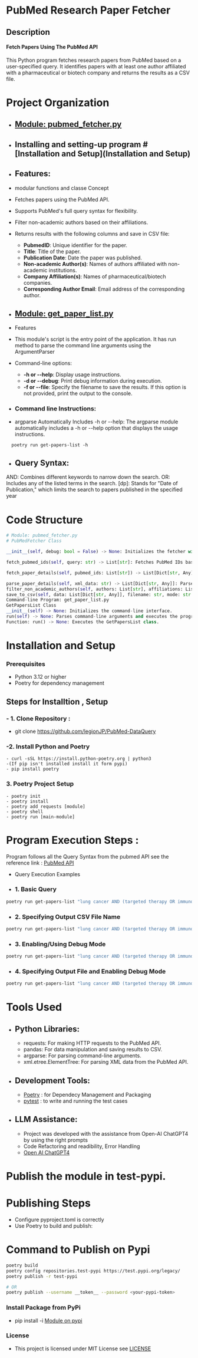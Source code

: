 #
# PubMed Research Paper Fetcher

## Description

#### Fetch Papers Using The PubMed API
This Python program fetches research papers from PubMed based on a user-specified query. It identifies papers with at least one author affiliated with a pharmaceutical or biotech company and returns the results as a CSV file.

# Project Organization

- ## [Module: pubmed_fetcher.py](pubmed-query/pubmed_fetcher/pubmed_fetcher.py)
- ## Installing and setting-up program #[Installation and Setup](Installation and Setup)
- ## 

  ## Features: 
- modular functions and classe Concept
- Fetches papers using the PubMed API.
- Supports PubMed's full query syntax for flexibility.
- Filter non-academic authors based on their affiliations.
- Returns results with the following columns and save in CSV file:
  - **PubmedID**: Unique identifier for the paper.
  - **Title**: Title of the paper.
  - **Publication Date**: Date the paper was published.
  - **Non-academic Author(s)**: Names of authors affiliated with non-academic institutions.
  - **Company Affiliation(s)**: Names of pharmaceutical/biotech companies.
  - **Corresponding Author Email**: Email address of the corresponding author.

- ## [Module: get_paper_list.py](/pubmed-query/get_paper_list/get_paper_list.py)

- Features
- This module's script is the entry point of the application. It has run method to parse the command line arguments using the ArgumentParser
- Command-line options:
  - **-h or --help**: Display usage instructions.
  - **-d or --debug**: Print debug information during execution.
  - **-f or --file**: Specify the filename to save the results. If this option is not provided, print the output to the console.

- ### Command line Instructions:

- argparse Automatically Includes -h or --help: The argparse module automatically includes a -h or --help option that displays the usage instructions. 
```
  poetry run get-papers-list -h
```
- ## Query Syntax:

AND: Combines different keywords to narrow down the search.
OR: Includes any of the listed terms in the search.
[dp]: Stands for "Date of Publication," which limits the search to papers published in the specified year


# Code Structure 

```py
# Module: pubmed_fetcher.py
# PubMedFetcher Class

__init__(self, debug: bool = False) -> None: Initializes the fetcher with optional debug mode.

fetch_pubmed_ids(self, query: str) -> List[str]: Fetches PubMed IDs based on the query.

fetch_paper_details(self, pubmed_ids: List[str]) -> List[Dict[str, Any]]: Fetches paper details for given PubMed IDs.

parse_paper_details(self, xml_data: str) -> List[Dict[str, Any]]: Parses XML data to extract paper details.
filter_non_academic_authors(self, authors: List[str], affiliations: List[str]) -> List[Dict[str, str]]: Filters non-academic authors based on company keywords.
save_to_csv(self, data: List[Dict[str, Any]], filename: str, mode: str = 'w') -> None: Saves data to a CSV file using pandas.
Command-line Program: get_paper_list.py
GetPapersList Class
__init__(self) -> None: Initializes the command-line interface.
run(self) -> None: Parses command-line arguments and executes the program logic.
Function: run() -> None: Executes the GetPapersList class.
```
# Installation and Setup

### Prerequisites
- Python 3.12 or higher
- Poetry for dependency management

## Steps for Installtion , Setup
### - 1. Clone Repository : 
   -  git clone https://github.com/legionJP/PubMed-DataQuery 

### -2. Install Python and Poetry
    - curl -sSL https://install.python-poetry.org | python3 
    -(If pip isn't installed install it form pypi)
    - pip install poetry
### 3. Poetry Project Setup 
    - poetry init
    - poetry install
    - poetry add requests [module]
    - poetry shell 
    - poetry run [main-module]

# Program Execution Steps :
Program follows all the Query Syntax from the pubmed API see the reference link : [PubMed API](https://www.ncbi.nlm.nih.gov/books/NBK25497/#chapter2.Usage_Guidelines_and_Requiremen)

- Query Execution Examples 
- ### 1. Basic Query

```bash
poetry run get-papers-list "lung cancer AND (targeted therapy OR immunotherapy) AND (pharma OR pharmaceutical OR biotech) AND 2023[dp]"
```
- ### 2. Specifying Output CSV File Name

```bash
poetry run get-papers-list "lung cancer AND (targeted therapy OR immunotherapy) AND (pharma OR pharmaceutical OR biotech) AND 2023[dp]" -f lung_cancer_results.csv
```
- ### 3. Enabling/Using Debug Mode

```bash
poetry run get-papers-list "lung cancer AND (targeted therapy OR immunotherapy) AND (pharma OR pharmaceutical OR biotech) AND 2023[dp]" -d
```
- ### 4. Specifying Output File and Enabling Debug Mode

```bash
poetry run get-papers-list "lung cancer AND (targeted therapy OR immunotherapy) AND (pharma OR pharmaceutical OR biotech) AND 2023[dp]" -f lung_cancer_results.csv -d
```

# Tools Used

- ## Python Libraries:

    - requests: For making HTTP requests to the PubMed API.
    - pandas: For data manipulation and saving results to CSV.
    - argparse: For parsing command-line arguments.
    - xml.etree.ElementTree: For parsing XML data from the PubMed API.
- ## Development Tools:
    - [Poetry](https://python-poetry.org/docs/)    : for Dependecy Management and Packaging
    - [pytest](https://docs.pytest.org/en/stable/) : to write and running the test cases
    
- ## LLM Assistance: 
    - Project was developed with the assistance from Open-AI ChatGPT4 by using the right prompts
    - Code Refactoring and readibility, Error Handling
    - [Open AI ChatGPT4](https://chatgpt.com/share/67ce4517-b6c4-8012-9db2-42090ff54487)


# Publish the module in test-pypi.

# Publishing Steps
- Configure pyproject.toml is correctly
- Use Poetry to build and publish:

# Command to Publish on Pypi
```bash
poetry build
poetry config repositories.test-pypi https://test.pypi.org/legacy/
poetry publish -r test-pypi

# OR
poetry publish --username __token__ --password <your-pypi-token>
```

### Install Package from PyPi 
- pip install -i [Module on pypi](https://test.pypi.org/...)

### License 
- This project is licensed under MIT License see [LICENSE](/LICENSE)
